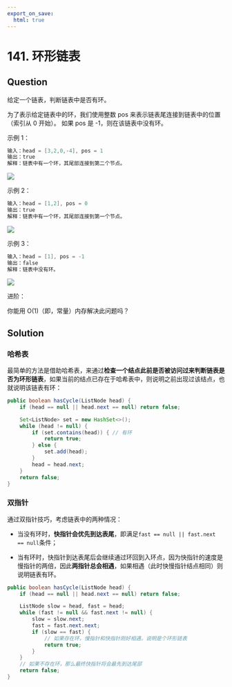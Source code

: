 ```yaml
---
export_on_save:
  html: true
---
```


# 141. 环形链表

## Question

给定一个链表，判断链表中是否有环。

为了表示给定链表中的环，我们使用整数 pos 来表示链表尾连接到链表中的位置（索引从 0 开始）。 如果 pos 是 -1，则在该链表中没有环。

示例 1：

```java
输入：head = [3,2,0,-4], pos = 1
输出：true
解释：链表中有一个环，其尾部连接到第二个节点。
```

![](https://assets.leetcode-cn.com/aliyun-lc-upload/uploads/2018/12/07/circularlinkedlist.png)

示例 2：

```java
输入：head = [1,2], pos = 0
输出：true
解释：链表中有一个环，其尾部连接到第一个节点。
```

![](https://assets.leetcode-cn.com/aliyun-lc-upload/uploads/2018/12/07/circularlinkedlist_test2.png)

示例 3：

```java
输入：head = [1], pos = -1
输出：false
解释：链表中没有环。
```

![](https://assets.leetcode-cn.com/aliyun-lc-upload/uploads/2018/12/07/circularlinkedlist_test3.png)

进阶：

你能用 O(1)（即，常量）内存解决此问题吗？

## Solution

### 哈希表

最简单的方法是借助哈希表，来通过**检查一个结点此前是否被访问过来判断链表是否为环形链表**，如果当前的结点已存在于哈希表中，则说明之前出现过该结点，也就说明该链表有环：

```java
public boolean hasCycle(ListNode head) {
    if (head == null || head.next == null) return false;

    Set<ListNode> set = new HashSet<>();
    while (head != null) {
        if (set.contains(head)) { // 有环
            return true;
        } else {
            set.add(head);
        }
        head = head.next;
    }
    return false;
}
```

### 双指针

通过双指针技巧，考虑链表中的两种情况：

- 当没有环时，**快指针会优先到达表尾**，即满足`fast == null || fast.next == null`条件；

- 当有环时，快指针到达表尾后会继续通过环回到入环点，因为快指针的速度是慢指针的两倍，因此**两指针总会相遇**，如果相遇（此时快慢指针结点相同）则说明链表有环。

```java
public boolean hasCycle(ListNode head) {
    if (head == null || head.next == null) return false;

    ListNode slow = head, fast = head;
    while (fast != null && fast.next != null) {
        slow = slow.next;
        fast = fast.next.next;
        if (slow == fast) {  
            // 如果存在环，慢指针和快指针刚好相遇，说明是个环形链表
            return true;
        }
    }
    // 如果不存在环，那么最终快指针将会最先到达尾部
    return false;
}
```